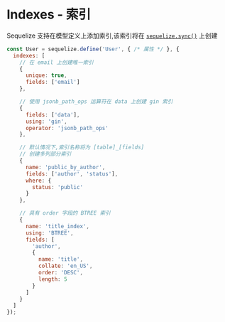 # Indexes - 索引

Sequelize 支持在模型定义上添加索引,该索引将在 [`sequelize.sync()`](https://sequelize.org/master/class/lib/sequelize.js~Sequelize.html#instance-method-sync) 上创建

```js
const User = sequelize.define('User', { /* 属性 */ }, {
  indexes: [
    // 在 email 上创建唯一索引
    {
      unique: true,
      fields: ['email']
    },

    // 使用 jsonb_path_ops 运算符在 data 上创建 gin 索引
    {
      fields: ['data'],
      using: 'gin',
      operator: 'jsonb_path_ops'
    },

    // 默认情况下,索引名称将为 [table]_[fields]
    // 创建多列部分索引
    {
      name: 'public_by_author',
      fields: ['author', 'status'],
      where: {
        status: 'public'
      }
    },

    // 具有 order 字段的 BTREE 索引
    {
      name: 'title_index',
      using: 'BTREE',
      fields: [
        'author',
        {
          name: 'title',
          collate: 'en_US',
          order: 'DESC',
          length: 5
        }
      ]
    }
  ]
});
```